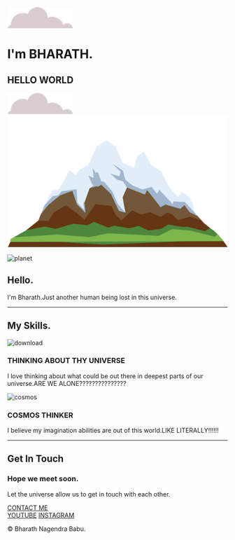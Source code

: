 <!DOCTYPE html>
<html lang="en" dir="ltr">
  <head>
    <meta charset="utf-8">
    <title>BHARATH N</title>
    <link rel="stylesheet" href="css1/styeel.css">
    <link rel="icon" href="C:\Users\bhara\OneDrive\Documents\csssite\favicon (1).ico">
    <link rel="preconnect" href="https://fonts.googleapis.com">
<link rel="preconnect" href="https://fonts.gstatic.com" crossorigin>
<link href="https://fonts.googleapis.com/css2?family=Merriweather&display=swap" rel="stylesheet">
  </head>
  <body>
    <div class="jason">
      <img class="top"src="images/cloud.png" alt="cloud-image">
          <h1>I'm BHARATH.</h1>
          <h2>HELLO <span class="loll">WORLD</span></h2>
      <img class="bottom"src="images/cloud.png" alt="cloud-image">
      <img src="images/mountain.png" alt="mountain-image">
    </div>
    <p>
      <div class="middle-container">
        <div class="profile">
          <img class="hmm" src="C:\Users\bhara\OneDrive\Desktop\universe-planet-purple-outer-space-wallpaper-preview.jpg" alt="planet">
          <h2>Hello.</h2>
          <p>I'm Bharath.Just another human being lost in this universe.</p>
        </div>
        <hr>
        <div class="skills">
          <h2>My Skills.</h2>
          <div class="skill-row">
            <img class="kills" src="C:\Users\bhara\OneDrive\Desktop\download.jpg" alt="download">
            <h3>THINKING ABOUT THY UNIVERSE</h3>
            <p>I love thinking about what could be out there in deepest parts of our universe.ARE WE ALONE???????????????</p>
          </div>
          <div class="skill-row1">
            <img class="space" src="C:\Users\bhara\OneDrive\Desktop\Cosmos.jpg" alt="cosmos">
            <h3>COSMOS THINKER</h3>
            <p class="kk">I believe my imagination abilities are out of this world.LIKE LITERALLY!!!!!!</p>
          </div>
        </div>
        <hr>
        <div class="contact-me">
          <h2>Get In Touch</h2>
          <h3>Hope we meet soon.</h3>
          <p>Let the universe allow us to get in touch with each other.</p>
          <a class="btn" href="mailto:bharathnagendrababu@gmail.com">CONTACT ME</a>
        </div>
      </div>
      <div class="bottom-container">
        <a class="footer-link" href="https://www.youtube.com/">YOUTUBE</a>
        <a class="footer-link" href="https://www.instagram.com/">INSTAGRAM</a>
        <p>© Bharath Nagendra Babu.</p>
      </div>
    </p>
  </body>
</html>
